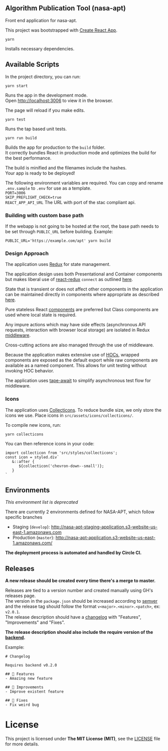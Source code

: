 
## Algorithm Publication Tool (nasa-apt)
Front end application for nasa-apt.

This project was bootstrapped with [Create React App](https://github.com/facebook/create-react-app).

`yarn`

Installs necessary dependencies.

## Available Scripts

In the project directory, you can run:

`yarn start`

Runs the app in the development mode.  
Open [http://localhost:3006](http://localhost:3006) to view it in the browser.

The page will reload if you make edits.  

`yarn test`

Runs the tap based unit tests.

`yarn run build`

Builds the app for production to the `build` folder.  
It correctly bundles React in production mode and optimizes the build for the best performance.

The build is minified and the filenames include the hashes.  
Your app is ready to be deployed!

The following environment variables are required.  You can copy and rename `.env.sample` to `.env` for use as a template.  
`PORT=3006`  
`SKIP_PREFLIGHT_CHECK=true`  
`REACT_APP_API_URL` The URL with port of the stac compliant api.  

### Building with custom base path
If the webapp is not going to be hosted at the root, the base path needs to be set through `PUBLIC_URL` before building.
Example:
```
PUBLIC_URL='https://example.com/apt' yarn build
```

### Design Approach

The application uses [Redux](https://redux.js.org/) for state management.

The application design uses both Presentational and Container components but makes liberal use of [react-redux](https://react-redux.js.org/docs/introduction/basic-tutorial) `connect` as outlined [here](https://redux.js.org/faq/react-redux#should-i-only-connect-my-top-component-or-can-i-connect-multiple-components-in-my-tree).

State that is transient or does not affect other components in the application can be maintained directly in components where appropriate as described [here](https://redux.js.org/faq/organizing-state#do-i-have-to-put-all-my-state-into-redux-should-i-ever-use-reacts-setstate).

Pure stateless React [components](https://reactjs.org/docs/state-and-lifecycle.html) are preferred but Class components are used where local state is required.

Any impure actions which may have side effects (asynchronous API requests, interaction with browser local storage) are isolated in Redux [middleware](https://redux.js.org/advanced/middleware).

Cross-cutting actions are also managed through the use of middleware.

Because the application makes extensive use of [HOCs](https://reactjs.org/docs/higher-order-components.html), wrapped components are exposed as the default export while raw components are available as a named component.  This allows for unit testing without invoking HOC behavior.

The application uses [tape-await](https://github.com/mbostock/tape-await) to simplify asynchronous test flow for middleware.

### Icons

The application uses [Collecticons](https://collecticons.io/). To reduce bundle size, we only store the icons we use. Place icons in `src/assets/icons/collecticons/`.

To compile new icons, run:

`yarn collecticons`

You can then reference icons in your code:

```
import collecticon from 'src/styles/collecticons';
const icon = styled.div`
   &::after {
      ${collecticon('chevron-down--small')};
   }
`
```

## Environments

_This environment list is deprecated_

There are currently 2 environments defined for NASA-APT, which follow specific branches
- Staging (`develop`): http://nasa-apt-staging-application.s3-website-us-east-1.amazonaws.com
- Production (`master`): http://nasa-apt-application.s3-website-us-east-1.amazonaws.com/

**The deployment process is automated and handled by Circle CI.**

## Releases

**A new release should be created every time there's a merge to master.**

Releases are tied to a version number and created manually using GH's releases page.  
The version in the `package.json` should be increased according to [semver](https://semver.org/) and the release tag should follow the format `v<major>.<minor>.<patch>`, ex: `v2.0.1`.  
The release description should have a [changelog](https://gist.github.com/vgeorge/e6fd828987b2f7d62a447df2bd132c4a) with "Features", "Improvements" and "Fixes".

**The release description should also include the require version of the [backend](https://github.com/developmentseed/nasa-apt).**

Example:
```
# Changelog

Requires backend v0.2.0

## 🎉 Features
- Amazing new feature

## 🚀 Improvements
- Improve existent feature

## 🐛 Fixes
- Fix weird bug
```


# License

This project is licensed under **The MIT License (MIT)**, see the [LICENSE](LICENSE) file for more details.
